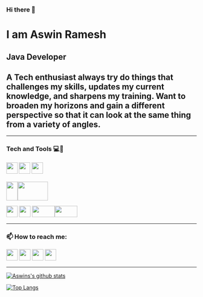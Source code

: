 ### Hi there 👋
# I am Aswin Ramesh
## Java Developer
## A Tech enthusiast always try do things that challenges my skills, updates my current knowledge, and sharpens my training. Want to broaden my horizons and gain a different perspective so that it can look at the same thing from a variety of angles.

<hr>

### Tech and Tools 💻🔧
#### <img  height="30px" width="30px" src="https://camo.githubusercontent.com/fa9bd56c1c89a81c4298a79b70e3c0a84ed1ae2f/68747470733a2f2f6564656e742e6769746875622e696f2f537570657254696e7949636f6e732f696d616765732f7376672f68746d6c352e737667"> <img  height="30px" width="30px" src="https://camo.githubusercontent.com/e4401872e88c7253f40c1267936c9a5a81aa3692/68747470733a2f2f6564656e742e6769746875622e696f2f537570657254696e7949636f6e732f696d616765732f7376672f6a6176612e737667"> <img  height="30px" width="30px" src="https://raw.githubusercontent.com/isocpp/logos/master/cpp_logo.png">
<img  height="50px" width="30px" src="https://storage.googleapis.com/cms-storage-bucket/a9d6ce81aee44ae017ee.png"><img  height="50px" width="80px" src="https://upload.wikimedia.org/wikipedia/commons/thumb/f/fe/Dart_programming_language_logo.svg/2560px-Dart_programming_language_logo.svg.png">
 

 <img  height="30px" width="30px" src="https://camo.githubusercontent.com/3ab254946cc64e3bf0fc5d45f97ae3ecccdef5fa/68747470733a2f2f6564656e742e6769746875622e696f2f537570657254696e7949636f6e732f696d616765732f7376672f77696e646f77732e737667"> <img  height="30px" width="30px" src="https://camo.githubusercontent.com/11ab33aade76b32789dfac7a4c04e051924fb22d/68747470733a2f2f6564656e742e6769746875622e696f2f537570657254696e7949636f6e732f696d616765732f7376672f6c696e75782e737667"> 
 <img  height="30px" width="60px" src="https://git-scm.com/images/logo@2x.png"><img  height="30px" width="60px" src="https://1000logos.net/wp-content/uploads/2021/05/GitHub-logo.png">    

<hr>

### 📫 How to reach me:

<a href="https://www.instagram.com/_aswin_ramesh/"><img height="30px" width="30px" src="https://camo.githubusercontent.com/68ff38b86f01b428567dcc406116e23728245f4e/68747470733a2f2f6564656e742e6769746875622e696f2f537570657254696e7949636f6e732f696d616765732f7376672f696e7374616772616d2e737667"></a>  <a href="https://www.facebook.com/aswinachu.kudakkalam/"><img height="30px" width="30px" src="https://camo.githubusercontent.com/e6d2040c65e8c6f4da10db72436cf9a1196e43ae/68747470733a2f2f6564656e742e6769746875622e696f2f537570657254696e7949636f6e732f696d616765732f7376672f66616365626f6f6b2e737667"></a>  <a href="https://www.linkedin.com/in/aswin-ramesh-766620124/"><img height="30px" width="30px" src="https://camo.githubusercontent.com/45e6bebceba49c2cf76b1b3770b1adbe24e6c454/68747470733a2f2f6564656e742e6769746875622e696f2f537570657254696e7949636f6e732f696d616765732f7376672f6c696e6b6564696e2e737667"></a>   <a href="https://twitter.com/aswinramesh527"><img height="30px" width="30px" src="https://camo.githubusercontent.com/9bbddae7e626bda73c943e06b4568a7a02e193b4/68747470733a2f2f6564656e742e6769746875622e696f2f537570657254696e7949636f6e732f696d616765732f7376672f747769747465722e737667"></a>  

<hr>

[![Aswins's github stats](https://github-readme-stats.vercel.app/api?username=aswin527)](https://github.com/anuraghazra/github-readme-stats)

[![Top Langs](https://github-readme-stats.vercel.app/api/top-langs/?username=aswin527&layout=compact)](https://github.com/aswin527/github-readme-stats)
<!--
**Aswin527/Aswin527** is a ✨ _special_ ✨ repository because its `README.md` (this file) appears on your GitHub profile.

Here are some ideas to get you started:

- 🔭 I’m currently working on ...
- 🌱 I’m currently learning ...
- 👯 I’m looking to collaborate on ...
- 🤔 I’m looking for help with ...
- 💬 Ask me about ...
- 📫 How to reach me: ...
- 😄 Pronouns: ...
- ⚡ Fun fact: ...
-->
